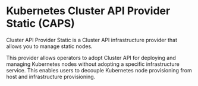 # Kubernetes Cluster API Provider Static (CAPS)

Cluster API Provider Static is a Cluster API infrastructure provider that allows you to manage static nodes.

This provider allows operators to adopt Cluster API for deploying and managing Kubernetes nodes without adopting a specific infrastructure service. This enables users to decouple Kubernetes node provisioning from host and infrastructure provisioning.
